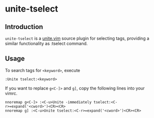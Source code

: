 # unite-tselect

## Introduction

`unite-tselect` is a [unite.vim](https://github.com/Shougo/unite.vim) source plugin
for selecting tags, providing a similar functionality as :tselect command.


## Usage

To search tags for `<keyword>`, execute

    :Unite tselect:<keyword>

If you want to replace `g<C-]>` and `g]`, copy the following lines into your vimrc.

    nnoremap g<C-]> :<C-u>Unite -immediately tselect:<C-r>=expand('<cword>')<CR><CR>
    nnoremap g] :<C-u>Unite tselect:<C-r>=expand('<cword>')<CR><CR>

